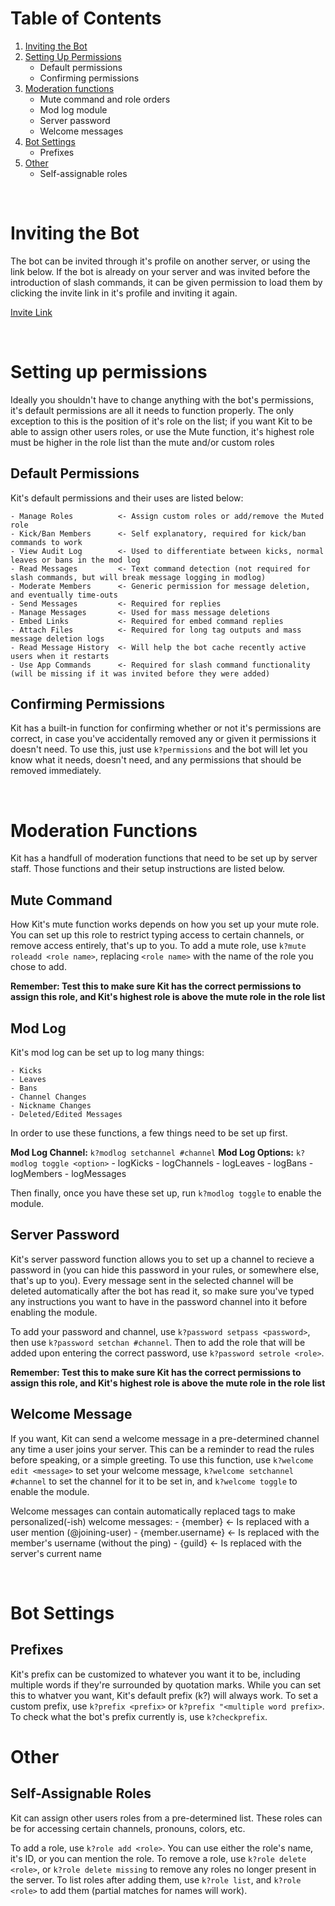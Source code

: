 # Table of Contents
 1. [Inviting the Bot](https://github.com/2tuu/Kit/blob/master/docs/setup.md#inviting-the-bot)
 2. [Setting Up Permissions](https://github.com/2tuu/Kit/blob/master/docs/setup.md#setting-up-permissions)
    - Default permissions
    - Confirming permissions
 3. [Moderation functions](https://github.com/2tuu/Kit/blob/master/docs/setup.md#moderation-functions)
    - Mute command and role orders
    - Mod log module
    - Server password
    - Welcome messages
4. [Bot Settings](https://github.com/2tuu/Kit/blob/master/docs/setup.md#bot-settings)
    - Prefixes
5. [Other](https://github.com/2tuu/Kit/blob/master/docs/setup.md#other)
    - Self-assignable roles

<br>

# Inviting the Bot
The bot can be invited through it's profile on another server, or using the link below.
If the bot is already on your server and was invited before the introduction of slash commands, it can be given permission to load them by clicking the invite link in it's profile and inviting it again.

[Invite Link](https://discord.com/api/oauth2/authorize?client_id=435855803363360779&permissions=1514244795590&scope=bot%20applications.commands)

<br>

# Setting up permissions
Ideally you shouldn't have to change anything with the bot's permissions, it's default permissions are all it needs to function properly. The only exception to this is the position of it's role on the list; if you want Kit to be able to assign other users roles, or use the Mute function, it's highest role must be higher in the role list than the mute and/or custom roles

## Default Permissions
Kit's default permissions and their uses are listed below:

    - Manage Roles          <- Assign custom roles or add/remove the Muted role
    - Kick/Ban Members      <- Self explanatory, required for kick/ban commands to work
    - View Audit Log        <- Used to differentiate between kicks, normal leaves or bans in the mod log
    - Read Messages         <- Text command detection (not required for slash commands, but will break message logging in modlog)
    - Moderate Members      <- Generic permission for message deletion, and eventually time-outs
    - Send Messages         <- Required for replies
    - Manage Messages       <- Used for mass message deletions
    - Embed Links           <- Required for embed command replies
    - Attach Files          <- Required for long tag outputs and mass message deletion logs
    - Read Message History  <- Will help the bot cache recently active users when it restarts
    - Use App Commands      <- Required for slash command functionality (will be missing if it was invited before they were added)

## Confirming Permissions
Kit has a built-in function for confirming whether or not it's permissions are correct, in case you've accidentally removed any or given it permissions it doesn't need.
To use this, just use `k?permissions` and the bot will let you know what it needs, doesn't need, and any permissions that should be removed immediately.

<br>

# Moderation Functions
Kit has a handfull of moderation functions that need to be set up by server staff. Those functions and their setup instructions are listed below.

## Mute Command
How Kit's mute function works depends on how you set up your mute role. You can set up this role to restrict typing access to certain channels, or remove access entirely, that's up to you.
To add a mute role, use `k?mute roleadd <role name>`, replacing `<role name>` with the name of the role you chose to add.

**Remember: Test this to make sure Kit has the correct permissions to assign this role, and Kit's highest role is above the mute role in the role list**

## Mod Log
Kit's mod log can be set up to log many things:

    - Kicks
    - Leaves
    - Bans
    - Channel Changes
    - Nickname Changes
    - Deleted/Edited Messages

In order to use these functions, a few things need to be set up first.

**Mod Log Channel:** `k?modlog setchannel #channel`
**Mod Log Options:** `k?modlog toggle <option>`
    - logKicks
    - logChannels
    - logLeaves
    - logBans
    - logMembers
    - logMessages

Then finally, once you have these set up, run `k?modlog toggle` to enable the module.

## Server Password
Kit's server password function allows you to set up a channel to recieve a password in (you can hide this password in your rules, or somewhere else, that's up to you).
Every message sent in the selected channel will be deleted automatically after the bot has read it, so make sure you've typed any instructions you want to have in the password channel into it before enabling the module.

To add your password and channel, use `k?password setpass <password>`, then use `k?password setchan #channel`. Then to add the role that will be added upon entering the correct password, use `k?password setrole <role>`.

**Remember: Test this to make sure Kit has the correct permissions to assign this role, and Kit's highest role is above the mute role in the role list**

## Welcome Message
If you want, Kit can send a welcome message in a pre-determined channel any time a user joins your server. This can be a reminder to read the rules before speaking, or a simple greeting.
To use this function, use `k?welcome edit <message>` to set your welcome message, `k?welcome setchannel #channel` to set the channel for it to be set in, and `k?welcome toggle` to enable the module.

Welcome messages can contain automatically replaced tags to make personalized(-ish) welcome messages:
    - {member}          <- Is replaced with a user mention (@joining-user)
    - {member.username} <- Is replaced with the member's username (without the ping)
    - {guild}           <- Is replaced with the server's current name

<br>

# Bot Settings

## Prefixes
Kit's prefix can be customized to whatever you want it to be, including multiple words if they're surrounded by quotation marks. While you can set this to whatver you want, Kit's default prefix (k?) will always work.
To set a custom prefix, use `k?prefix <prefix>` or `k?prefix "<multiple word prefix>`. To check what the bot's prefix currently is, use `k?checkprefix`.
<br>

# Other

## Self-Assignable Roles
Kit can assign other users roles from a pre-determined list. These roles can be for accessing certain channels, pronouns, colors, etc.

To add a role, use `k?role add <role>`. You can use either the role's name, it's ID, or you can mention the role.
To remove a role, use `k?role delete <role>`, or `k?role delete missing` to remove any roles no longer present in the server.
To list roles after adding them, use `k?role list`, and `k?role <role>` to add them (partial matches for names will work).